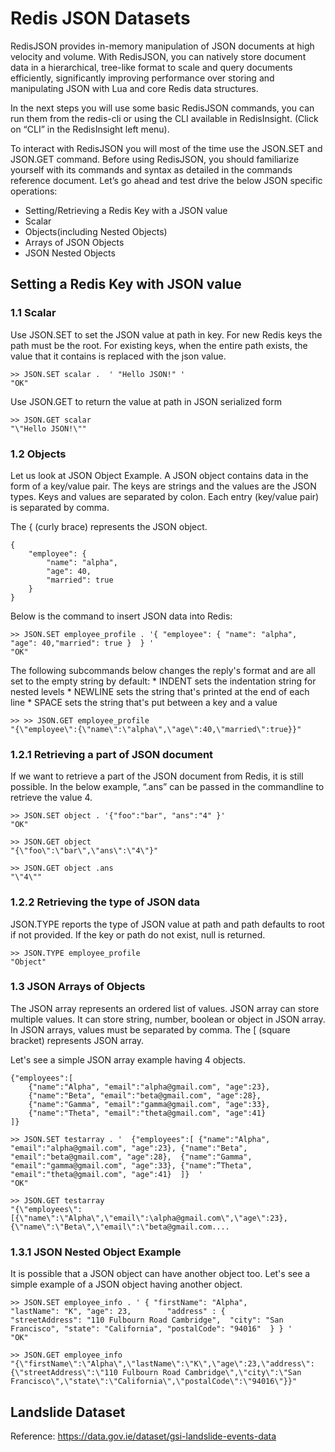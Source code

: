# Redis JSON Datasets

RedisJSON provides in-memory manipulation of JSON documents at high velocity and volume. With RedisJSON, you can natively store document data in a hierarchical, tree-like format to scale and query documents efficiently, significantly improving performance over storing and manipulating JSON with Lua and core Redis data structures.

In the next steps you will use some basic RedisJSON commands, you can run them from the redis-cli or using the CLI available in RedisInsight. (Click on “CLI” in the RedisInsight left menu).

To interact with RedisJSON you will most of the time use the JSON.SET and JSON.GET command. Before using RedisJSON, you should familiarize yourself with its commands and syntax as detailed in the commands reference document.
Let’s go ahead and test drive the below JSON specific operations:

- Setting/Retrieving a Redis Key with a JSON value
- Scalar
- Objects(including Nested Objects)
- Arrays of JSON Objects
- JSON Nested Objects

## Setting a Redis Key with JSON value

### 1.1 Scalar

Use JSON.SET to set the JSON value at path in key. For new Redis keys the path must be the root. For existing keys, when the entire path exists, the value that it contains is replaced with the json value.

```
>> JSON.SET scalar .  ' "Hello JSON!" '
"OK"
```

Use JSON.GET to return the value at path in JSON serialized form

```
>> JSON.GET scalar
"\"Hello JSON!\""
```

### 1.2  Objects

Let us look at JSON Object Example. A JSON object contains data in the form of a key/value pair. The keys are strings and the values are the JSON types. Keys and values are separated by colon. Each entry (key/value pair) is separated by comma.

The { (curly brace) represents the JSON object.

```
{  
    "employee": {  
        "name": "alpha",   
        "age": 40,   
        "married": true  
    }  
}  
```

Below is the command to insert JSON data into Redis:

```
>> JSON.SET employee_profile . '{ "employee": { "name": "alpha", "age": 40,"married": true }  } '
"OK"
```

The following subcommands below changes the reply's format and are all set to the empty string by default: * INDENT sets the indentation string for nested levels * NEWLINE sets the string that's printed at the end of each line * SPACE sets the string that's put between a key and a value

```
>> >> JSON.GET employee_profile
"{\"employee\":{\"name\":\"alpha\",\"age\":40,\"married\":true}}"
```

### 1.2.1 Retrieving a part of JSON document

If we want to retrieve a part of the JSON document from Redis, it is still possible. In the below example, “.ans” can be passed in the commandline to retrieve the value 4.

```
>> JSON.SET object . '{"foo":"bar", "ans":"4" }'
"OK"
```

```
>> JSON.GET object
"{\"foo\":\"bar\",\"ans\":\"4\"}"
```

```
>> JSON.GET object .ans
"\"4\""
```

### 1.2.2 Retrieving the type of JSON data

JSON.TYPE  reports the type of JSON value at path and path defaults to root if not provided. If the key or path do not exist, null is returned.

```
>> JSON.TYPE employee_profile
"Object"
```

### 1.3 JSON Arrays of Objects

The JSON array represents an ordered list of values. JSON array can store multiple values. It can store string, number, boolean or object in JSON array.
In JSON arrays, values must be separated by comma. The [ (square bracket) represents JSON array.

Let's see a simple JSON array example having 4 objects.
 
```
{"employees":[    
    {"name":"Alpha", "email":"alpha@gmail.com", "age":23},    
    {"name":"Beta", "email":"beta@gmail.com", "age":28},  
    {"name":"Gamma", "email":"gamma@gmail.com", "age":33},    
    {"name":"Theta", "email":"theta@gmail.com", "age":41}   
]}  
```

```
>> JSON.SET testarray . '  {"employees":[ {"name":"Alpha", "email":"alpha@gmail.com", "age":23}, {"name":"Beta", "email":"beta@gmail.com", "age":28},  {"name":"Gamma", "email":"gamma@gmail.com", "age":33}, {"name":”Theta", "email":"theta@gmail.com", "age":41}  ]}  '
"OK"
```

```
>> JSON.GET testarray
"{\"employees\":[{\"name\":\"Alpha\",\"email\":\alpha@gmail.com\",\"age\":23},{\"name\":\"Beta\",\"email\":\"beta@gmail.com....
```

### 1.3.1 JSON Nested Object Example

It is possible that a JSON object can have another object too. Let's see a simple example of a JSON object having another object.

```
>> JSON.SET employee_info . ' { "firstName": "Alpha",         "lastName": "K", "age": 23,        "address" : {            "streetAddress": "110 Fulbourn Road Cambridge",  "city": "San Francisco", "state": "California", "postalCode": "94016"  } } '
"OK"
```

```
>> JSON.GET employee_info
"{\"firstName\":\"Alpha\",\"lastName\":\"K\",\"age\":23,\"address\":{\"streetAddress\":\"110 Fulbourn Road Cambridge\",\"city\":\"San Francisco\",\"state\":\"California\",\"postalCode\":\"94016\"}}"
```

## Landslide Dataset 

Reference: https://data.gov.ie/dataset/gsi-landslide-events-data

